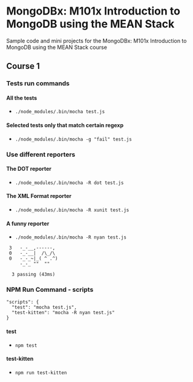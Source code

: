# MongoDBx: M101x Introduction to MongoDB using the MEAN Stack
Sample code and mini projects for the MongoDBx: M101x Introduction to MongoDB using the MEAN Stack course

## Course 1

### Tests run commands

#### All the tests
* `./node_modules/.bin/mocha test.js`

#### Selected tests only that match certain regexp
* `./node_modules/.bin/mocha -g "fail" test.js`

### Use different reporters

#### The DOT reporter
* `./node_modules/.bin/mocha -R dot test.js `

#### The XML Format reporter
* `./node_modules/.bin/mocha -R xunit test.js `

#### A funny reporter
* `./node_modules/.bin/mocha -R nyan test.js `

```
 3   -_-__,------,
 0   -_-__|  /\_/\
 0   -_-_~|_( ^ .^)
     -_-_ ""  ""

  3 passing (43ms)
```

### NPM Run Command - scripts
```
"scripts": {
  "test": "mocha test.js",
  "test-kitten": "mocha -R nyan test.js"
}
```

#### test
* `npm test`

#### test-kitten
* `npm run test-kitten`
